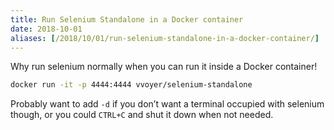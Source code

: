 ```yaml
---
title: Run Selenium Standalone in a Docker container
date: 2018-10-01
aliases: [/2018/10/01/run-selenium-standalone-in-a-docker-container/]
---
```

Why run selenium normally when you can run it inside a Docker container!
```bash
docker run -it -p 4444:4444 vvoyer/selenium-standalone
```

Probably want to add `-d` if you don&#8217;t want a terminal occupied with selenium though, or you could `CTRL+C` and shut it down when not needed.
